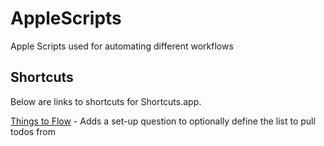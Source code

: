 # AppleScripts
Apple Scripts used for automating different workflows

## Shortcuts
Below are links to shortcuts for Shortcuts.app.

[Things to Flow](https://www.icloud.com/shortcuts/63c32de4b27f444395651fd504498db0) - Adds a set-up question to optionally define the list to pull todos from
